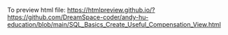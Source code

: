 To preview html file:
https://htmlpreview.github.io/?https://github.com/DreamSpace-coder/andy-hu-education/blob/main/SQL_Basics_Create_Useful_Compensation_View.html
